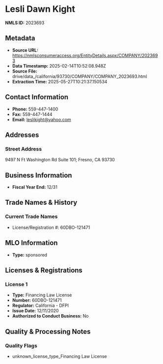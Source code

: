 # Lesli Dawn Kight

**NMLS ID:** 2023693

## Metadata
- **Source URL:** https://nmlsconsumeraccess.org/EntityDetails.aspx/COMPANY/2023693
- **Data Timestamp:** 2025-02-14T10:52:08.948Z
- **Source File:** drive/data_/california/93730/COMPANY/COMPANY_2023693.html
- **Extraction Time:** 2025-05-27T10:21:37.150534

## Contact Information
- **Phone:** 559-447-1400
- **Fax:** 559-447-1444
- **Email:** leslikight@yahoo.com

## Addresses
### Street Address
9497 N Ft Washington Rd Suite 101; Fresno, CA 93730

## Business Information
- **Fiscal Year End:** 12/31

## Trade Names & History
### Current Trade Names
- License/Registration #: 60DBO-121471

## MLO Information
- **Type:** sponsored

## Licenses & Registrations

### License 1
- **Type:** Financing Law License
- **Number:** 60DBO-121471
- **Regulator:** California - DFPI
- **Issue Date:** 12/11/2020
- **Authorized to Conduct Business:** No

## Quality & Processing Notes
### Quality Flags
- unknown_license_type_Financing Law License
